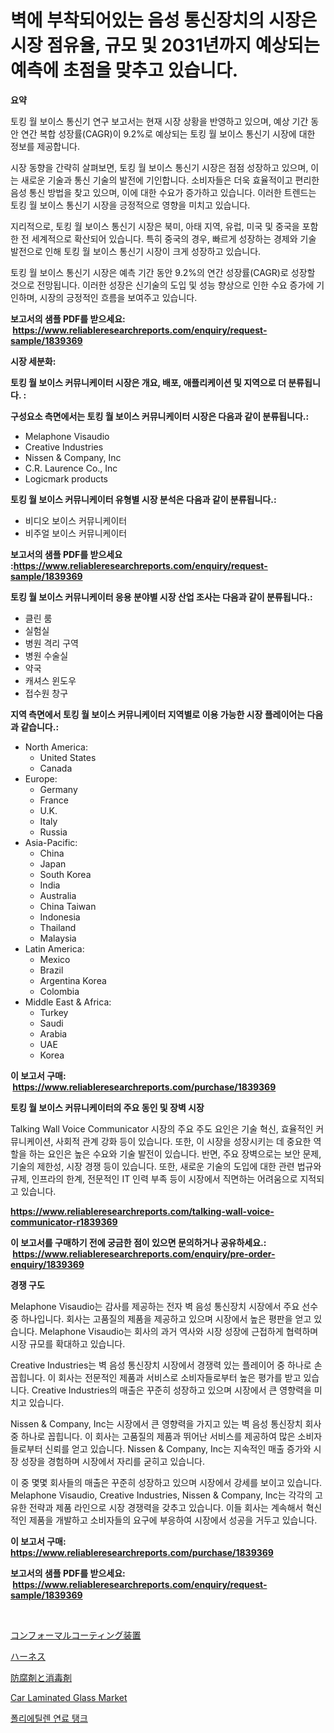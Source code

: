 <p><h1>벽에 부착되어있는 음성 통신장치의 시장은 시장 점유율, 규모 및 2031년까지 예상되는 예측에 초점을 맞추고 있습니다.</h1></p><p><strong>요약</strong></p>
<p><p>토킹 월 보이스 통신기 연구 보고서는 현재 시장 상황을 반영하고 있으며, 예상 기간 동안 연간 복합 성장률(CAGR)이 9.2%로 예상되는 토킹 월 보이스 통신기 시장에 대한 정보를 제공합니다. </p><p>시장 동향을 간략히 살펴보면, 토킹 월 보이스 통신기 시장은 점점 성장하고 있으며, 이는 새로운 기술과 통신 기술의 발전에 기인합니다. 소비자들은 더욱 효율적이고 편리한 음성 통신 방법을 찾고 있으며, 이에 대한 수요가 증가하고 있습니다. 이러한 트렌드는 토킹 월 보이스 통신기 시장을 긍정적으로 영향을 미치고 있습니다.</p><p>지리적으로, 토킹 월 보이스 통신기 시장은 북미, 아태 지역, 유럽, 미국 및 중국을 포함한 전 세계적으로 확산되어 있습니다. 특히 중국의 경우, 빠르게 성장하는 경제와 기술 발전으로 인해 토킹 월 보이스 통신기 시장이 크게 성장하고 있습니다.</p><p>토킹 월 보이스 통신기 시장은 예측 기간 동안 9.2%의 연간 성장률(CAGR)로 성장할 것으로 전망됩니다. 이러한 성장은 신기술의 도입 및 성능 향상으로 인한 수요 증가에 기인하며, 시장의 긍정적인 흐름을 보여주고 있습니다.</p></p>
<p><strong>보고서의 샘플 PDF를 받으세요: &nbsp;<a href="https://www.reliableresearchreports.com/enquiry/request-sample/1839369">https://www.reliableresearchreports.com/enquiry/request-sample/1839369</a></strong></p>
<p><strong>시장 세분화:</strong></p>
<p><strong> 토킹 월 보이스 커뮤니케이터 시장은 개요, 배포, 애플리케이션 및 지역으로 더 분류됩니다. :</strong></p>
<p><strong>구성요소 측면에서는 토킹 월 보이스 커뮤니케이터 시장은 다음과 같이 분류됩니다.:</strong></p>
<p><ul><li>Melaphone Visaudio</li><li>Creative Industries</li><li>Nissen & Company, Inc</li><li>C.R. Laurence Co., Inc</li><li>Logicmark products</li></ul></p>
<p><strong> 토킹 월 보이스 커뮤니케이터 유형별 시장 분석은 다음과 같이 분류됩니다.:</strong></p>
<p><ul><li>비디오 보이스 커뮤니케이터</li><li>비주얼 보이스 커뮤니케이터</li></ul></p>
<p><strong>보고서의 샘플 PDF를 받으세요 :<a href="https://www.reliableresearchreports.com/enquiry/request-sample/1839369">https://www.reliableresearchreports.com/enquiry/request-sample/1839369</a></strong></p>
<p><strong> 토킹 월 보이스 커뮤니케이터 응용 분야별 시장 산업 조사는 다음과 같이 분류됩니다.:</strong></p>
<p><ul><li>클린 룸</li><li>실험실</li><li>병원 격리 구역</li><li>병원 수술실</li><li>약국</li><li>캐셔스 윈도우</li><li>접수원 창구</li></ul></p>
<p><strong>지역 측면에서 토킹 월 보이스 커뮤니케이터 지역별로 이용 가능한 시장 플레이어는 다음과 같습니다.:</strong></p>
<p><ul>
    <li>
        North America:
        <ul>
            <li>United States</li>
            <li>Canada</li>
        </ul>
    </li>
    <li>
        Europe:
        <ul>
            <li>Germany</li>
            <li>France</li>
            <li>U.K.</li>
            <li>Italy</li>
            <li>Russia</li>
        </ul>
    </li>
    <li>
        Asia-Pacific:
        <ul>
            <li>China</li>
            <li>Japan</li>
            <li>South Korea</li>
            <li>India</li>
            <li>Australia</li>
            <li>China Taiwan</li>
            <li>Indonesia</li>
            <li>Thailand</li>
            <li>Malaysia</li>
        </ul>
    </li>
    <li>
        Latin America:
        <ul>
            <li>Mexico</li>
            <li>Brazil</li>
            <li>Argentina Korea</li>
            <li>Colombia</li>
        </ul>
    </li>
    <li>
        Middle East & Africa:
        <ul>
            <li>Turkey</li>
            <li>Saudi</li>
            <li>Arabia</li>
            <li>UAE</li>
            <li>Korea</li>
        </ul>
    </li>
    </ul></p>
<p><strong>이 보고서 구매: &nbsp;<a href="https://www.reliableresearchreports.com/purchase/1839369">https://www.reliableresearchreports.com/purchase/1839369</a></strong></p>
<p><strong>토킹 월 보이스 커뮤니케이터의 주요 동인 및 장벽 시장</strong></p>
<p><p>Talking Wall Voice Communicator 시장의 주요 주도 요인은 기술 혁신, 효율적인 커뮤니케이션, 사회적 관계 강화 등이 있습니다. 또한, 이 시장을 성장시키는 데 중요한 역할을 하는 요인은 높은 수요와 기술 발전이 있습니다. 반면, 주요 장벽으로는 보안 문제, 기술의 제한성, 시장 경쟁 등이 있습니다. 또한, 새로운 기술의 도입에 대한 관련 법규와 규제, 인프라의 한계, 전문적인 IT 인력 부족 등이 시장에서 직면하는 어려움으로 지적되고 있습니다.</p></p>
<p><strong><a href="https://www.reliableresearchreports.com/talking-wall-voice-communicator-r1839369">https://www.reliableresearchreports.com/talking-wall-voice-communicator-r1839369</a></strong></p>
<p><strong>이 보고서를 구매하기 전에 궁금한 점이 있으면 문의하거나 공유하세요.: &nbsp;<a href="https://www.reliableresearchreports.com/enquiry/pre-order-enquiry/1839369">https://www.reliableresearchreports.com/enquiry/pre-order-enquiry/1839369</a></strong></p>
<p><strong>경쟁 구도</strong></p>
<p><p>Melaphone Visaudio는 감사를 제공하는 전자 벽 음성 통신장치 시장에서 주요 선수 중 하나입니다. 회사는 고품질의 제품을 제공하고 있으며 시장에서 높은 평판을 얻고 있습니다. Melaphone Visaudio는 회사의 과거 역사와 시장 성장에 근접하게 협력하며 시장 규모를 확대하고 있습니다. </p><p>Creative Industries는 벽 음성 통신장치 시장에서 경쟁력 있는 플레이어 중 하나로 손꼽힙니다. 이 회사는 전문적인 제품과 서비스로 소비자들로부터 높은 평가를 받고 있습니다. Creative Industries의 매출은 꾸준히 성장하고 있으며 시장에서 큰 영향력을 미치고 있습니다.</p><p>Nissen & Company, Inc는 시장에서 큰 영향력을 가지고 있는 벽 음성 통신장치 회사 중 하나로 꼽힙니다. 이 회사는 고품질의 제품과 뛰어난 서비스를 제공하여 많은 소비자들로부터 신뢰를 얻고 있습니다. Nissen & Company, Inc는 지속적인 매출 증가와 시장 성장을 경험하며 시장에서 자리를 굳히고 있습니다.</p><p>이 중 몇몇 회사들의 매출은 꾸준히 성장하고 있으며 시장에서 강세를 보이고 있습니다. Melaphone Visaudio, Creative Industries, Nissen & Company, Inc는 각각의 고유한 전략과 제품 라인으로 시장 경쟁력을 갖추고 있습니다. 이들 회사는 계속해서 혁신적인 제품을 개발하고 소비자들의 요구에 부응하여 시장에서 성공을 거두고 있습니다.</p></p>
<p><strong>이 보고서 구매: &nbsp; <a href="https://www.reliableresearchreports.com/purchase/1839369">https://www.reliableresearchreports.com/purchase/1839369</a></strong></p>
<p><strong>보고서의 샘플 PDF를 받으세요: &nbsp;<a href="https://www.reliableresearchreports.com/enquiry/request-sample/1839369">https://www.reliableresearchreports.com/enquiry/request-sample/1839369</a></strong><strong></strong></p>
<p>&nbsp;</p>
<p><p><a href="https://github.com/EthanMorar2011/Market-Research-Report-List-1/blob/main/853854824382.md">コンフォーマルコーティング装置</a></p><p><a href="https://medium.com/@billyhopkins526/%E3%83%8F%E3%83%BC%E3%83%8D%E3%82%B9%E5%B8%82%E5%A0%B4-2031%E5%B9%B4%E3%81%BE%E3%81%A7%E3%81%AE%E3%83%88%E3%83%AC%E3%83%B3%E3%83%89-%E4%BA%88%E6%B8%AC-%E7%AB%B6%E4%BA%89%E5%88%86%E6%9E%90-131e82371e08">ハーネス</a></p><p><a href="https://github.com/dzy793153605/Market-Research-Report-List-1/blob/main/189174524381.md">防腐剤と消毒剤</a></p><p><a href="https://issuu.com/reportprime-2/docs/car-laminated-glass-market-size-2030.pptx">Car Laminated Glass Market</a></p><p><a href="https://medium.com/@ronnyreilly2022/%ED%8F%B4%EB%A6%AC%EC%97%90%ED%8B%B8%EB%A0%8C-%EC%97%B0%EB%A3%8C-%ED%83%B1%ED%81%AC-%EC%8B%9C%EC%9E%A5-%EC%A1%B0%EC%82%AC-%EB%B3%B4%EA%B3%A0%EC%84%9C-%EA%B7%B8-%EC%97%AD%EC%82%AC-%EB%B0%8F-2024%EB%85%84%EB%B6%80%ED%84%B0-2031%EB%85%84%EA%B9%8C%EC%A7%80%EC%9D%98-%EC%98%88%EC%B8%A1-9d1df14a976e">폴리에틸렌 연료 탱크</a></p></p>